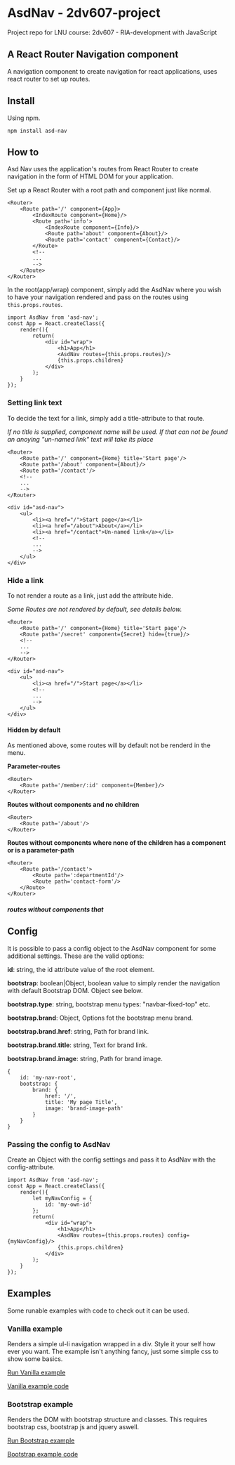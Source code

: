 # AsdNav - 2dv607-project 

Project repo for LNU course: 2dv607 - RIA-development with JavaScript

## A React Router Navigation component

A navigation component to create navigation for react applications, uses react router to set up routes.

## Install

Using npm.

```npm install asd-nav```

## How to

Asd Nav uses the application's routes from React Router to create navigation in the form of HTML DOM for your application.

Set up a React Router with a root path and component just like normal.

```
<Router>
    <Route path='/' component={App}>
        <IndexRoute component={Home}/>
        <Route path='info'>
            <IndexRoute component={Info}/>
            <Route path='about' component={About}/>
            <Route path='contact' component={Contact}/>
        </Route>
        <!--
        ...
        -->
    </Route>
</Router>
```

In the root(app/wrap) component, simply add the AsdNav where you wish to have your navigation rendered and pass on the routes using `this.props.routes`.

```
import AsdNav from 'asd-nav';
const App = React.createClass({
    render(){
        return(
            <div id="wrap">
                <h1>App</h1>
                <AsdNav routes={this.props.routes}/>
                {this.props.children}
            </div>
        );
    }
});
```

### Setting link text

To decide the text for a link, simply add a title-attribute to that route.

*If no title is supplied, component name will be used. If that can not be found an anoying "un-named link" text will take its place*

```
<Router>
    <Route path='/' component={Home} title='Start page'/>
    <Route path='/about' component={About}/>
    <Route path='/contact'/>
    <!--
    ...
    -->
</Router>
```

```
<div id="asd-nav">
    <ul>
        <li><a href="/">Start page</a></li>
        <li><a href="/about">About</a></li>
        <li><a href="/contact">Un-named link</a></li>
        <!--
        ...
        -->
    </ul>
</div>
```

### Hide a link

To not render a route as a link, just add the attribute hide.

*Some Routes are not rendered by default, see details below.*

```
<Router>
    <Route path='/' component={Home} title='Start page'/>
    <Route path='/secret' component={Secret} hide={true}/>
    <!--
    ...
    -->
</Router>
```

```
<div id="asd-nav">
    <ul>
        <li><a href="/">Start page</a></li>
        <!--
        ...
        -->
    </ul>
</div>
```

#### Hidden by default

As mentioned above, some routes will by default not be renderd in the menu.

**Parameter-routes**
```
<Router>
    <Route path='/member/:id' component={Member}/>
</Router>
```

**Routes without components and no children**
```
<Router>
    <Route path='/about'/>
</Router>
```

**Routes without components where none of the children has a component or is a parameter-path**
```
<Router>
    <Route path='/contact'>
        <Route path=':departmentId'/>
        <Route path='contact-form'/>
    </Route>
</Router>
```

##### routes without components that

## Config

It is possible to pass a config object to the AsdNav component for some additional settings. These are the valid options:

**id**: string, the id attribute value of the root element.

**bootstrap**: boolean|Object, boolean value to simply render the navigation with default Bootstrap DOM. Object see below.

**bootstrap.type**: string, bootstrap menu types: "navbar-fixed-top" etc.

**bootstrap.brand**: Object, Options fot the bootstrap menu brand.

**bootstrap.brand.href**: string, Path for brand link.

**bootstrap.brand.title**: string, Text for brand link.

**bootstrap.brand.image**: string, Path for brand image.

```
{
    id: 'my-nav-root',
    bootstrap: {
        brand: {
            href: '/',
            title: 'My page Title',
            image: 'brand-image-path'
        }
    }
}
```

### Passing the config to AsdNav

Create an Object with the config settings and pass it to AsdNav with the config-attribute.

```
import AsdNav from 'asd-nav';
const App = React.createClass({
    render(){
        let myNavConfig = {
            id: 'my-own-id'
        };
        return(
            <div id="wrap">
                <h1>App</h1>
                <AsdNav routes={this.props.routes} config={myNavConfig}/>
                {this.props.children}
            </div>
        );
    }
});
```

## Examples

Some runable examples with code to check out it can be used.

### Vanilla example

Renders a simple ul-li navigation wrapped in a div. Style it your self how ever you want. The example isn't anything fancy, just some simple css to show some basics.

[Run Vanilla example](http://afrxx09.github.io/2dv607-project/examples/vanilla/)

[Vanilla example code](https://github.com/afrxx09/2dv607-project/tree/gh-pages/examples/vanilla)

### Bootstrap example

Renders the DOM with bootstrap structure and classes. This requires bootstrap css, bootstrap js and jquery aswell.

[Run Bootstrap example](http://afrxx09.github.io/2dv607-project/examples/bootstrap/)

[Bootstrap example code](https://github.com/afrxx09/2dv607-project/tree/gh-pages/examples/bootstrap)